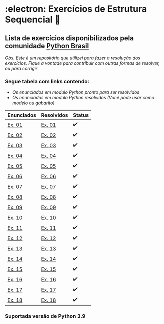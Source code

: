 # :electron: Exercícios de Estrutura Sequencial :snake:

## Lista de exercícios disponibilizados pela comunidade [Python Brasil](https://wiki.python.org.br/EstruturaSequencial)

_Obs. Este é um repositório que utilizei para fazer a resolução dos exercícios. Fique a vontade para contribuir com outras formas de resolver, ou para corrigir_

### Segue tabela com links contendo:
* _Os enunciados em modulo Python pronto para ser resolvidos_
* _Os enunciados em modulo Python resolvidos (Você pode usar como modelo ou gabarito)_

| Enunciados   | Resolvidos        | Status|
|:-------------|:------------------|:------|
|[Ex. 01](https://github.com/faleite/EstruturaSequencial/blob/main/enunciados/1.py)|[Ex. 01](https://github.com/faleite/EstruturaSequencial/blob/main/exercicios/1.py) | :heavy_check_mark:|
|[Ex. 02](https://github.com/faleite/EstruturaSequencial/blob/main/enunciados/2.py)|[Ex. 02](https://github.com/faleite/EstruturaSequencial/blob/main/exercicios/2.py) | :heavy_check_mark:|
|[Ex. 03](https://github.com/faleite/EstruturaSequencial/blob/main/enunciados/3.py)|[Ex. 03](https://github.com/faleite/EstruturaSequencial/blob/main/exercicios/3.py) | :heavy_check_mark:|
|[Ex. 04](https://github.com/faleite/EstruturaSequencial/blob/main/enunciados/4.py)|[Ex. 04](https://github.com/faleite/EstruturaSequencial/blob/main/exercicios/4.py) | :heavy_check_mark:|
|[Ex. 05](https://github.com/faleite/EstruturaSequencial/blob/main/enunciados/5.py)|[Ex. 05](https://github.com/faleite/EstruturaSequencial/blob/main/exercicios/5.py) | :heavy_check_mark:|
|[Ex. 06](https://github.com/faleite/EstruturaSequencial/blob/main/enunciados/6.py)|[Ex. 06](https://github.com/faleite/EstruturaSequencial/blob/main/exercicios/6.py) | :heavy_check_mark:|
|[Ex. 07](https://github.com/faleite/EstruturaSequencial/blob/main/enunciados/7.py)|[Ex. 07](https://github.com/faleite/EstruturaSequencial/blob/main/exercicios/7.py) | :heavy_check_mark:|
|[Ex. 08](https://github.com/faleite/EstruturaSequencial/blob/main/enunciados/8.py)|[Ex. 08](https://github.com/faleite/EstruturaSequencial/blob/main/exercicios/8.py) | :heavy_check_mark:|
|[Ex. 09](https://github.com/faleite/EstruturaSequencial/blob/main/enunciados/9.py)|[Ex. 09](https://github.com/faleite/EstruturaSequencial/blob/main/exercicios/9.py) | :heavy_check_mark:|
|[Ex. 10](https://github.com/faleite/EstruturaSequencial/blob/main/enunciados/10.py)|[Ex. 10](https://github.com/faleite/EstruturaSequencial/blob/main/exercicios/10.py)| :heavy_check_mark:| 
|[Ex. 11](https://github.com/faleite/EstruturaSequencial/blob/main/enunciados/11.py)|[Ex. 11](https://github.com/faleite/EstruturaSequencial/blob/main/exercicios/11.py)| :heavy_check_mark:| 
|[Ex. 12](https://github.com/faleite/EstruturaSequencial/blob/main/enunciados/12.py)|[Ex. 12](https://github.com/faleite/EstruturaSequencial/blob/main/exercicios/12.py)| :heavy_check_mark:| 
|[Ex. 13](https://github.com/faleite/EstruturaSequencial/blob/main/enunciados/13.py)|[Ex. 13](https://github.com/faleite/EstruturaSequencial/blob/main/exercicios/13.py)| :heavy_check_mark:| 
|[Ex. 14](https://github.com/faleite/EstruturaSequencial/blob/main/enunciados/14.py)|[Ex. 14](https://github.com/faleite/EstruturaSequencial/blob/main/exercicios/14.py)| :heavy_check_mark:| 
|[Ex. 15](https://github.com/faleite/EstruturaSequencial/blob/main/enunciados/15.py)|[Ex. 15](https://github.com/faleite/EstruturaSequencial/blob/main/exercicios/15.py)| :heavy_check_mark:| 
|[Ex. 16](https://github.com/faleite/EstruturaSequencial/blob/main/enunciados/16.py)|[Ex. 16](https://github.com/faleite/EstruturaSequencial/blob/main/exercicios/16.py)| :heavy_check_mark:| 
|[Ex. 17](https://github.com/faleite/EstruturaSequencial/blob/main/enunciados/17.py)|[Ex. 17](https://github.com/faleite/EstruturaSequencial/blob/main/exercicios/17.py)| :heavy_check_mark:| 
|[Ex. 18](https://github.com/faleite/EstruturaSequencial/blob/main/enunciados/18.py)|[Ex. 18](https://github.com/faleite/EstruturaSequencial/blob/main/exercicios/18.py)| :heavy_check_mark:| 

### Suportada versão de Python 3.9
